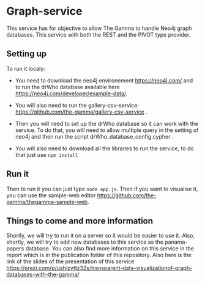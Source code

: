 # Graph-service

This service has for objective to allow The Gamma to handle Neo4j graph databases. This service with both the REST and the PIVOT type provider. 

## Setting up
To run it localy: 

- You need to download the neo4j environement https://neo4j.com/ and to run the drWho database available here https://neo4j.com/developer/example-data/. 

- You will also need to run the gallery-csv-service: https://github.com/the-gamma/gallery-csv-service .

- Then you will need to set up the drWho database so it can work with the service. To do that, you will need to allow multiple query in the setting of neo4j and then run the script drWho_database_config.cypher .

- You will also need to download all the libraries to run the service, to do that just use `npm install` 

## Run it

Then to run it you can just type `node app.js`. Then if you want to visualise it, you can use the sample-web editor https://github.com/the-gamma/thegamma-sample-web. 


## Things to come and more information

Shortly, we will try to run it on a server so it would be easier to use it. Also, shortly, we will try to add new databases to this service as the panama-papers database. You can also find more information on this service in the report which is in the publication folder of this repository. Also here is the link of the slides of the presentation of this service https://prezi.com/p/uahizyttz32s/transparent-data-visualizationof-graph-databases-with-the-gamma/ 
